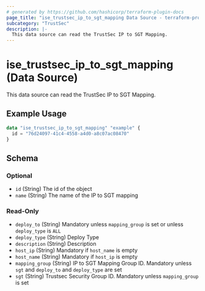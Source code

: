 ```yaml
---
# generated by https://github.com/hashicorp/terraform-plugin-docs
page_title: "ise_trustsec_ip_to_sgt_mapping Data Source - terraform-provider-ise"
subcategory: "TrustSec"
description: |-
  This data source can read the TrustSec IP to SGT Mapping.
---
```


# ise_trustsec_ip_to_sgt_mapping (Data Source)

This data source can read the TrustSec IP to SGT Mapping.

## Example Usage

```terraform
data "ise_trustsec_ip_to_sgt_mapping" "example" {
  id = "76d24097-41c4-4558-a4d0-a8c07ac08470"
}
```

<!-- schema generated by tfplugindocs -->
## Schema

### Optional

- `id` (String) The id of the object
- `name` (String) The name of the IP to SGT mapping

### Read-Only

- `deploy_to` (String) Mandatory unless `mapping_group` is set or unless `deploy_type` is `ALL`
- `deploy_type` (String) Deploy Type
- `description` (String) Description
- `host_ip` (String) Mandatory if `host_name` is empty
- `host_name` (String) Mandatory if `host_ip` is empty
- `mapping_group` (String) IP to SGT Mapping Group ID. Mandatory unless `sgt` and `deploy_to` and `deploy_type` are set
- `sgt` (String) Trustsec Security Group ID. Mandatory unless `mapping_group` is set
